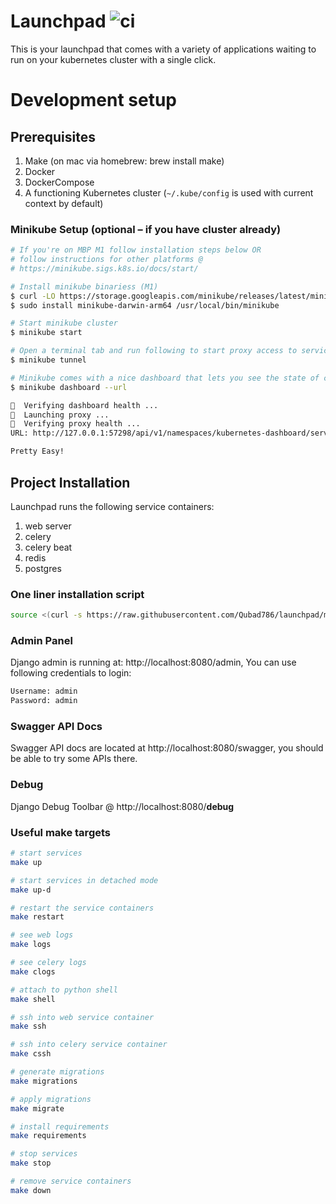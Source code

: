 # Launchpad ![ci](https://github.com/Qubad786/launchpad/actions/workflows/ci.yaml/badge.svg)
This is your launchpad that comes with a variety of applications waiting to run on your kubernetes cluster with a single click.

# Development setup

## Prerequisites
1. Make (on mac via homebrew: brew install make)
2. Docker
3. DockerCompose
4. A functioning Kubernetes cluster (`~/.kube/config` is used with current context by default)

### Minikube Setup (optional – if you have cluster already)
```bash
# If you're on MBP M1 follow installation steps below OR
# follow instructions for other platforms @
# https://minikube.sigs.k8s.io/docs/start/

# Install minikube binariess (M1)
$ curl -LO https://storage.googleapis.com/minikube/releases/latest/minikube-darwin-arm64
$ sudo install minikube-darwin-arm64 /usr/local/bin/minikube

# Start minikube cluster
$ minikube start

# Open a terminal tab and run following to start proxy access to services.
$ minikube tunnel

# Minikube comes with a nice dashboard that lets you see the state of cluster intuitively.
$ minikube dashboard --url

🤔  Verifying dashboard health ...
🚀  Launching proxy ...
🤔  Verifying proxy health ...
URL: http://127.0.0.1:57298/api/v1/namespaces/kubernetes-dashboard/services/http:kubernetes-dashboard:/proxy/

Pretty Easy!
```

## Project Installation
Launchpad runs the following service containers:
1. web server
2. celery
3. celery beat
4. redis
5. postgres 

### One liner installation script
```bash
source <(curl -s https://raw.githubusercontent.com/Qubad786/launchpad/master/install.sh)
```

### Admin Panel
Django admin is running at: http://localhost:8080/admin, You can use following credentials to login:
```bash
Username: admin
Password: admin
```

### Swagger API Docs
Swagger API docs are located at http://localhost:8080/swagger, you should be able to try some APIs there.

### Debug
Django Debug Toolbar @ http://localhost:8080/__debug__

### Useful make targets

```bash
# start services
make up

# start services in detached mode
make up-d

# restart the service containers
make restart

# see web logs 
make logs

# see celery logs
make clogs

# attach to python shell
make shell

# ssh into web service container
make ssh

# ssh into celery service container
make cssh

# generate migrations
make migrations

# apply migrations
make migrate

# install requirements
make requirements

# stop services
make stop

# remove service containers
make down
```
